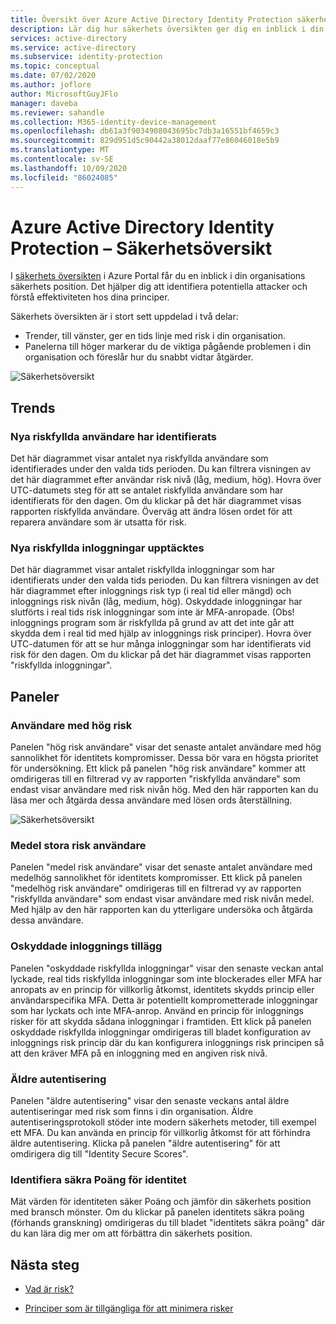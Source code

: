 ```yaml
---
title: Översikt över Azure Active Directory Identity Protection säkerhet
description: Lär dig hur säkerhets översikten ger dig en inblick i din organisations säkerhets position.
services: active-directory
ms.service: active-directory
ms.subservice: identity-protection
ms.topic: conceptual
ms.date: 07/02/2020
ms.author: joflore
author: MicrosoftGuyJFlo
manager: daveba
ms.reviewer: sahandle
ms.collection: M365-identity-device-management
ms.openlocfilehash: db61a3f9034908043695bc7db3a16551bf4659c3
ms.sourcegitcommit: 829d951d5c90442a38012daaf77e86046018e5b9
ms.translationtype: MT
ms.contentlocale: sv-SE
ms.lasthandoff: 10/09/2020
ms.locfileid: "86024085"
---
```

# <a name="azure-active-directory-identity-protection---security-overview"></a>Azure Active Directory Identity Protection – Säkerhetsöversikt

I [säkerhets översikten](https://aka.ms/IdentityProtectionRefresh) i Azure Portal får du en inblick i din organisations säkerhets position. Det hjälper dig att identifiera potentiella attacker och förstå effektiviteten hos dina principer.

Säkerhets översikten är i stort sett uppdelad i två delar:

- Trender, till vänster, ger en tids linje med risk i din organisation.
- Panelerna till höger markerar du de viktiga pågående problemen i din organisation och föreslår hur du snabbt vidtar åtgärder.

![Säkerhetsöversikt](./media/concept-identity-protection-security-overview/01.png)
  
## <a name="trends"></a>Trends

### <a name="new-risky-users-detected"></a>Nya riskfyllda användare har identifierats

Det här diagrammet visar antalet nya riskfyllda användare som identifierades under den valda tids perioden. Du kan filtrera visningen av det här diagrammet efter användar risk nivå (låg, medium, hög). Hovra över UTC-datumets steg för att se antalet riskfyllda användare som har identifierats för den dagen. Om du klickar på det här diagrammet visas rapporten riskfyllda användare. Överväg att ändra lösen ordet för att reparera användare som är utsatta för risk.

### <a name="new-risky-sign-ins-detected"></a>Nya riskfyllda inloggningar upptäcktes

Det här diagrammet visar antalet riskfyllda inloggningar som har identifierats under den valda tids perioden. Du kan filtrera visningen av det här diagrammet efter inloggnings risk typ (i real tid eller mängd) och inloggnings risk nivån (låg, medium, hög). Oskyddade inloggningar har slutförts i real tids risk inloggningar som inte är MFA-anropade. (Obs! inloggnings program som är riskfyllda på grund av att det inte går att skydda dem i real tid med hjälp av inloggnings risk principer). Hovra över UTC-datumen för att se hur många inloggningar som har identifierats vid risk för den dagen. Om du klickar på det här diagrammet visas rapporten "riskfyllda inloggningar".

## <a name="tiles"></a>Paneler
 
### <a name="high-risk-users"></a>Användare med hög risk

Panelen "hög risk användare" visar det senaste antalet användare med hög sannolikhet för identitets kompromisser. Dessa bör vara en högsta prioritet för undersökning. Ett klick på panelen "hög risk användare" kommer att omdirigeras till en filtrerad vy av rapporten "riskfyllda användare" som endast visar användare med risk nivån hög. Med den här rapporten kan du läsa mer och åtgärda dessa användare med lösen ords återställning.

![Säkerhetsöversikt](./media/concept-identity-protection-security-overview/02.png)

### <a name="medium-risk-users"></a>Medel stora risk användare
Panelen "medel risk användare" visar det senaste antalet användare med medelhög sannolikhet för identitets kompromisser. Ett klick på panelen "medelhög risk användare" omdirigeras till en filtrerad vy av rapporten "riskfyllda användare" som endast visar användare med risk nivån medel. Med hjälp av den här rapporten kan du ytterligare undersöka och åtgärda dessa användare.

### <a name="unprotected-risky-sign-ins"></a>Oskyddade inloggnings tillägg

Panelen "oskyddade riskfyllda inloggningar" visar den senaste veckan antal lyckade, real tids riskfyllda inloggningar som inte blockerades eller MFA har anropats av en princip för villkorlig åtkomst, identitets skydds princip eller användarspecifika MFA. Detta är potentiellt komprometterade inloggningar som har lyckats och inte MFA-anrop. Använd en princip för inloggnings risker för att skydda sådana inloggningar i framtiden. Ett klick på panelen oskyddade riskfyllda inloggningar omdirigeras till bladet konfiguration av inloggnings risk princip där du kan konfigurera inloggnings risk principen så att den kräver MFA på en inloggning med en angiven risk nivå.

### <a name="legacy-authentication"></a>Äldre autentisering

Panelen "äldre autentisering" visar den senaste veckans antal äldre autentiseringar med risk som finns i din organisation. Äldre autentiseringsprotokoll stöder inte modern säkerhets metoder, till exempel ett MFA. Du kan använda en princip för villkorlig åtkomst för att förhindra äldre autentisering. Klicka på panelen "äldre autentisering" för att omdirigera dig till "Identity Secure Scores".

### <a name="identity-secure-score"></a>Identifiera säkra Poäng för identitet

Mät värden för identiteten säker Poäng och jämför din säkerhets position med bransch mönster. Om du klickar på panelen identitets säkra poäng (förhands granskning) omdirigeras du till bladet "identitets säkra poäng" där du kan lära dig mer om att förbättra din säkerhets position.

## <a name="next-steps"></a>Nästa steg

- [Vad är risk?](concept-identity-protection-risks.md)

- [Principer som är tillgängliga för att minimera risker](concept-identity-protection-policies.md)
